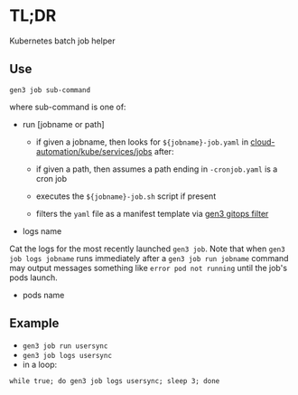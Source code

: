 # TL;DR

Kubernetes batch job helper

## Use

```
gen3 job sub-command
```
where sub-command is one of:
* run [jobname or path]
  - if given a jobname, then looks for `${jobname}-job.yaml` in [cloud-automation/kube/services/jobs](https://github.com/uc-cdis/cloud-automation/tree/master/kube/services/jobs) after:

  - if given a path, then assumes a path ending in `-cronjob.yaml` is a cron job
  - executes the `${jobname}-job.sh` script if present
  - filters the `yaml` file as a manifest template via [gen3 gitops filter](./filter.md)

* logs name

Cat the logs for the most recently launched `gen3 job`.
Note that when `gen3 job logs jobname` runs immediately after a `gen3 job run jobname` command
may output messages something like `error pod not running` until the
job's pods launch.


* pods name


## Example

* `gen3 job run usersync`
* `gen3 job logs usersync`
* in a loop:
```
while true; do gen3 job logs usersync; sleep 3; done
```
